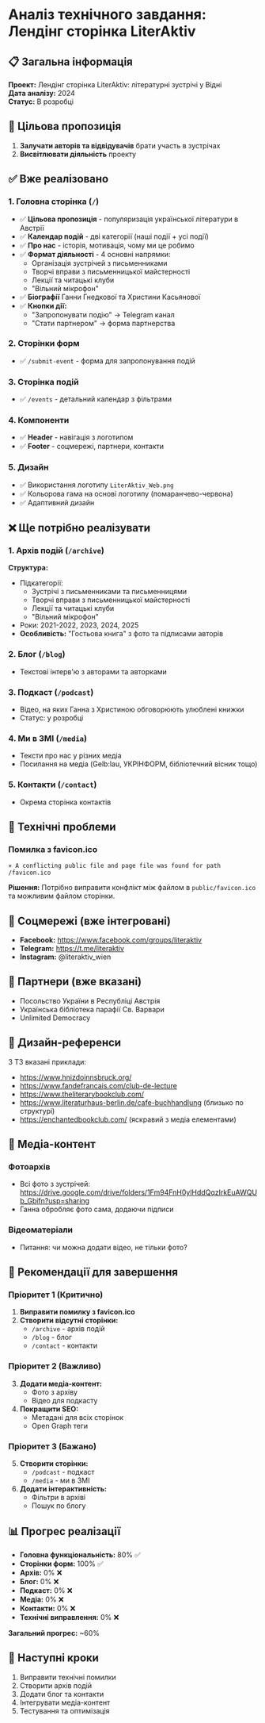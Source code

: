 # Аналіз технічного завдання: Лендінг сторінка LiterAktiv

## 📋 Загальна інформація

**Проект:** Лендінг сторінка LiterAktiv: літературні зустрічі у Відні  
**Дата аналізу:** 2024  
**Статус:** В розробці  

## 🎯 Цільова пропозиція

1. **Залучати авторів та відвідувачів** брати участь в зустрічах
2. **Висвітлювати діяльність** проекту

## ✅ Вже реалізовано

### 1. Головна сторінка (`/`)
- ✅ **Цільова пропозиція** - популяризація української літератури в Австрії
- ✅ **Календар подій** - дві категорії (наші події + усі події)
- ✅ **Про нас** - історія, мотивація, чому ми це робимо
- ✅ **Формат діяльності** - 4 основні напрямки:
  - Організація зустрічей з письменниками
  - Творчі вправи з письменницької майстерності
  - Лекції та читацькі клуби
  - "Вільний мікрофон"
- ✅ **Біографії** Ганни Гнедкової та Христини Касьянової
- ✅ **Кнопки дії:**
  - "Запропонувати подію" → Telegram канал
  - "Стати партнером" → форма партнерства

### 2. Сторінки форм
- ✅ `/submit-event` - форма для запропонування подій


### 3. Сторінка подій
- ✅ `/events` - детальний календар з фільтрами

### 4. Компоненти
- ✅ **Header** - навігація з логотипом
- ✅ **Footer** - соцмережі, партнери, контакти

### 5. Дизайн
- ✅ Використання логотипу `LiterAktiv_Web.png`
- ✅ Кольорова гама на основі логотипу (помаранчево-червона)
- ✅ Адаптивний дизайн

## ❌ Ще потрібно реалізувати

### 1. Архів подій (`/archive`)
**Структура:**
- Підкатегорії:
  - Зустрічі з письменниками та письменницями
  - Творчі вправи з письменницької майстерності
  - Лекції та читацькі клуби
  - "Вільний мікрофон"
- Роки: 2021-2022, 2023, 2024, 2025
- **Особливість:** "Гостьова книга" з фото та підписами авторів

### 2. Блог (`/blog`)
- Текстові інтерв'ю з авторами та авторками

### 3. Подкаст (`/podcast`)
- Відео, на яких Ганна з Христиною обговорюють улюблені книжки
- Статус: у розробці

### 4. Ми в ЗМІ (`/media`)
- Тексти про нас у різних медіа
- Посилання на медіа (Gelb:lau, УКРІНФОРМ, бібліотечний вісник тощо)

### 5. Контакти (`/contact`)
- Окрема сторінка контактів

## 🔧 Технічні проблеми

### Помилка з favicon.ico
```
⨯ A conflicting public file and page file was found for path /favicon.ico
```
**Рішення:** Потрібно виправити конфлікт між файлом в `public/favicon.ico` та можливим файлом сторінки.

## 📱 Соцмережі (вже інтегровані)

- **Facebook:** https://www.facebook.com/groups/literaktiv
- **Telegram:** https://t.me/literaktiv  
- **Instagram:** @literaktiv_wien

## 🤝 Партнери (вже вказані)

- Посольство України в Республіці Австрія
- Українська бібліотека парафії Св. Варвари
- Unlimited Democracy

## 🎨 Дизайн-референси

З ТЗ вказані приклади:
- https://www.hnizdoinnsbruck.org/
- https://www.fandefrancais.com/club-de-lecture
- https://www.theliterarybookclub.com/
- https://www.literaturhaus-berlin.de/cafe-buchhandlung (близько по структурі)
- https://enchantedbookclub.com/ (яскравий з медіа елементами)

## 📸 Медіа-контент

### Фотоархів
- Всі фото з зустрічей: https://drive.google.com/drive/folders/1Fm94FnH0ylHddQqzIrkEuAWQUb_Gbifn?usp=sharing
- Ганна обробляє фото сама, додаючи підписи

### Відеоматеріали
- Питання: чи можна додати відео, не тільки фото?

## 🚀 Рекомендації для завершення

### Пріоритет 1 (Критично)
1. **Виправити помилку з favicon.ico**
2. **Створити відсутні сторінки:**
   - `/archive` - архів подій
   - `/blog` - блог
   - `/contact` - контакти

### Пріоритет 2 (Важливо)
3. **Додати медіа-контент:**
   - Фото з архіву
   - Відео для подкасту
4. **Покращити SEO:**
   - Метадані для всіх сторінок
   - Open Graph теги

### Пріоритет 3 (Бажано)
5. **Створити сторінки:**
   - `/podcast` - подкаст
   - `/media` - ми в ЗМІ
6. **Додати інтерактивність:**
   - Фільтри в архіві
   - Пошук по блогу

## 📊 Прогрес реалізації

- **Головна функціональність:** 80% ✅
- **Сторінки форм:** 100% ✅
- **Архів:** 0% ❌
- **Блог:** 0% ❌
- **Подкаст:** 0% ❌
- **Медіа:** 0% ❌
- **Контакти:** 0% ❌
- **Технічні виправлення:** 0% ❌

**Загальний прогрес:** ~60%

## 🎯 Наступні кроки

1. Виправити технічні помилки
2. Створити архів подій
3. Додати блог та контакти
4. Інтегрувати медіа-контент
5. Тестування та оптимізація 